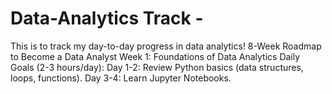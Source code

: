 # Data-Analytics Track -
This is to track my day-to-day progress in data analytics!
8-Week Roadmap to Become a Data Analyst
Week 1: Foundations of Data Analytics
Daily Goals (2-3 hours/day):
Day 1-2: Review Python basics (data structures, loops, functions).
Day 3-4: Learn Jupyter Notebooks.
